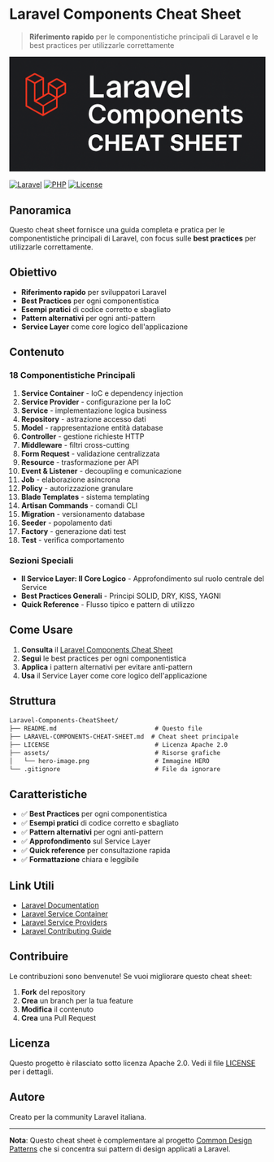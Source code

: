 # Laravel Components Cheat Sheet

> **Riferimento rapido** per le componentistiche principali di Laravel e le best practices per utilizzarle correttamente

<div align="center">
  <img src="assets/hero-image.png" alt="Laravel Components Cheat Sheet" width="800" />
</div>

[![Laravel](https://img.shields.io/badge/Laravel-9+-FF2D20?style=for-the-badge&logo=laravel&logoColor=white)](https://laravel.com)
[![PHP](https://img.shields.io/badge/PHP-8.1+-777BB4?style=for-the-badge&logo=php&logoColor=white)](https://php.net)
[![License](https://img.shields.io/badge/License-Apache%202.0-blue?style=for-the-badge)](LICENSE)

## Panoramica

Questo cheat sheet fornisce una guida completa e pratica per le componentistiche principali di Laravel, con focus sulle **best practices** per utilizzarle correttamente.

## Obiettivo

- **Riferimento rapido** per sviluppatori Laravel
- **Best Practices** per ogni componentistica
- **Esempi pratici** di codice corretto e sbagliato
- **Pattern alternativi** per ogni anti-pattern
- **Service Layer** come core logico dell'applicazione

## Contenuto

### 18 Componentistiche Principali

1. **Service Container** - IoC e dependency injection
2. **Service Provider** - configurazione per la IoC
3. **Service** - implementazione logica business
4. **Repository** - astrazione accesso dati
5. **Model** - rappresentazione entità database
6. **Controller** - gestione richieste HTTP
7. **Middleware** - filtri cross-cutting
8. **Form Request** - validazione centralizzata
9. **Resource** - trasformazione per API
10. **Event & Listener** - decoupling e comunicazione
11. **Job** - elaborazione asincrona
12. **Policy** - autorizzazione granulare
13. **Blade Templates** - sistema templating
14. **Artisan Commands** - comandi CLI
15. **Migration** - versionamento database
16. **Seeder** - popolamento dati
17. **Factory** - generazione dati test
18. **Test** - verifica comportamento

### Sezioni Speciali

- **Il Service Layer: Il Core Logico** - Approfondimento sul ruolo centrale del Service
- **Best Practices Generali** - Principi SOLID, DRY, KISS, YAGNI
- **Quick Reference** - Flusso tipico e pattern di utilizzo

## Come Usare

1. **Consulta** il [Laravel Components Cheat Sheet](LARAVEL-COMPONENTS-CHEAT-SHEET.md)
2. **Segui** le best practices per ogni componentistica
3. **Applica** i pattern alternativi per evitare anti-pattern
4. **Usa** il Service Layer come core logico dell'applicazione

## Struttura

```
Laravel-Components-CheatSheet/
├── README.md                           # Questo file
├── LARAVEL-COMPONENTS-CHEAT-SHEET.md  # Cheat sheet principale
├── LICENSE                             # Licenza Apache 2.0
├── assets/                             # Risorse grafiche
│   └── hero-image.png                  # Immagine HERO
└── .gitignore                          # File da ignorare
```

## Caratteristiche

- ✅ **Best Practices** per ogni componentistica
- ✅ **Esempi pratici** di codice corretto e sbagliato
- ✅ **Pattern alternativi** per ogni anti-pattern
- ✅ **Approfondimento** sul Service Layer
- ✅ **Quick reference** per consultazione rapida
- ✅ **Formattazione** chiara e leggibile

## Link Utili

- [Laravel Documentation](https://laravel.com/docs/12.x)
- [Laravel Service Container](https://laravel.com/docs/12.x/container)
- [Laravel Service Providers](https://laravel.com/docs/12.x/providers)
- [Laravel Contributing Guide](https://laravel.com/docs/12.x/contributions)

## Contribuire

Le contribuzioni sono benvenute! Se vuoi migliorare questo cheat sheet:

1. **Fork** del repository
2. **Crea** un branch per la tua feature
3. **Modifica** il contenuto
4. **Crea** una Pull Request

## Licenza

Questo progetto è rilasciato sotto licenza Apache 2.0. Vedi il file [LICENSE](LICENSE) per i dettagli.

## Autore

Creato per la community Laravel italiana.

---

**Nota**: Questo cheat sheet è complementare al progetto [Common Design Patterns](https://github.com/FabioGuin/common-design-patterns) che si concentra sui pattern di design applicati a Laravel.

